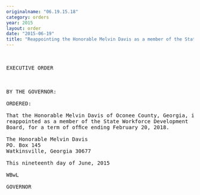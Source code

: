 ```yaml
---
originalname: "06.19.15.18"
category: orders
year: 2015
layout: order
date: "2015-06-19"
title: "Reappointing the Honorable Melvin Davis as a member of the State Workforce Development Board"
---
```

<pre>
 

EXECUTIVE ORDER

 

BY THE GOVERNOR:

ORDERED:

That the Honorable Melvin Davis of Oconee County, Georgia, is
reappointed as a member of the State Workforce Development
Board, for a term of ofﬁce ending February 20, 2018.

The Honorable Melvin Davis
PO. Box 145
Watkinsville, Georgia 30677

This nineteenth day of June, 2015

WBwL

GOVERNOR

 

 

</pre>
